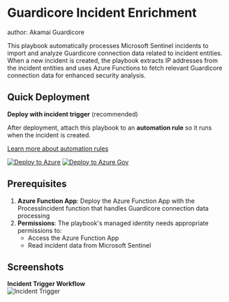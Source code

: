 # Guardicore Incident Enrichment
author: Akamai Guardicore

This playbook automatically processes Microsoft Sentinel incidents to import and analyze Guardicore connection data related to incident entities. When a new incident is created, the playbook extracts IP addresses from the incident entities and uses Azure Functions to fetch relevant Guardicore connection data for enhanced security analysis.

## Quick Deployment
**Deploy with incident trigger** (recommended)

After deployment, attach this playbook to an **automation rule** so it runs when the incident is created.

[Learn more about automation rules](https://docs.microsoft.com/azure/sentinel/automate-incident-handling-with-automation-rules#creating-and-managing-automation-rules)

[![Deploy to Azure](https://aka.ms/deploytoazurebutton)](https://portal.azure.com/#create/Microsoft.Template/uri/https%3A%2F%2Fraw.githubusercontent.com%2FAzure%2FAzure-Sentinel%2Fmaster%2FSolutions%2FAkamai%20Guardicore%2FPlaybooks%2Fazuredeploy.json)
[![Deploy to Azure Gov](https://aka.ms/deploytoazuregovbutton)](https://portal.azure.us/#create/Microsoft.Template/uri/https%3A%2F%2Fraw.githubusercontent.com%2FAzure%2FAzure-Sentinel%2Fmaster%2FSolutions%2FAkamai%20Guardicore%2FPlaybooks%2Fazuredeploy.json)

## Prerequisites
1. **Azure Function App**: Deploy the Azure Function App with the ProcessIncident function that handles Guardicore connection data processing
2. **Permissions**: The playbook's managed identity needs appropriate permissions to:
   - Access the Azure Function App
   - Read incident data from Microsoft Sentinel

## Screenshots
**Incident Trigger Workflow**<br>
![Incident Trigger](./images/Guardicore-ProcessIncidentConnections_incident.png)
